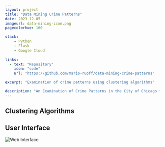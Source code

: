 ```yaml
---
layout: project
title: "Data Mining Crime Patterns"
date: 2023-12-05
imageurl: data-mining-icon.png
pagecolorhue: 160

stack:
    - Python
    - Flask
    - Google Cloud
    
links:
  - text: "Repository"
    icon: "code"
    url: "https://github.com/mario-ruoff/data-mining-crime-patterns"

excerpt: "Examination of crime patterns using clustering algorithms"

description: "An Examination of Crime Patterns in the City of Chicago for Use in Determining Optimal Police Presence. Its a repository to work on the project of the course 'Data Mining' of the University of Oklahoma."
---
```


## Clustering Algorithms


## User Interface
![Web Interface](/images/data-mining-screenshot-1.png)